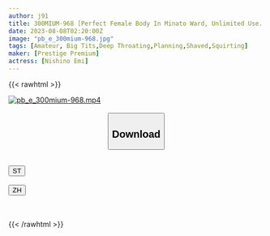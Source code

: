 ```yaml
---
author: j91
title: 300MIUM-968 [Perfect Female Body In Minato Ward, Unlimited Use. ] A Beautiful Woman Who Dedicates Her Whole-Body Aesthetics To Minato-Ku’s Uncle…! The Piston Does Not Stop With Super Carnivorous Sex With High Flattering Power! ! From The Well-Groomed Face To The Ass Hole, It’s Devoured! ! (Emi Nishino)
date: 2023-08-08T02:20:00Z
image: "pb_e_300mium-968.jpg"
tags: [Amateur, Big Tits,Deep Throating,Planning,Shaved,Squirting]
maker: [Prestige Premium]
actress: [Nishino Emi]
---
```



{{< rawhtml >}}

<div class="video" data-videoid="zXG1pWYPk7uYqqA">
    <a href="javascript:;">
        <img src="https://my.j91.asia/posts/pb_e_300mium-968/pb_e_300mium-968.jpg" width="WIDTH" height="HEIGHT" alt="pb_e_300mium-968.mp4" loading="lazy">
    </a>
</div>

<script type="text/javascript" src="https://j91.asia/asset/on-demand-st.js"></script>

<br>
  <link rel="stylesheet" href="https://j91.asia/asset/bs5.css">
  
  <center>
  <button class="btn btn-primary" type="button" data-bs-toggle="collapse" data-bs-target=".multi-collapse" aria-expanded="false" aria-controls="multiCollapseExample1 multiCollapseExample2"><h2>Download</h2></button></center>
</p>
<div class="row">
  <div class="col">
    <div class="collapse multi-collapse" id="multiCollapseExample1">
      <div class="card card-body">
	      	      <br>
<div class="buttons">  
<a href="https://streamtape.to/v/zXG1pWYPk7uYqqA"><button class="btn-hover color-3"><i class="fa fa-download"></i> ST</button></a></div>
    </div>
  </div>
</div>
  <div class="col">
    <div class="collapse multi-collapse" id="multiCollapseExample2">
      <div class="card card-body">
	      <br>
<div class="buttons">
    <a href="https://lylxan.com/9c1w8ghoqam9"><button class="btn-hover color-9"><i class="fa fa-download"></i> ZH</button></a></div>
<br><br>
      </div>
    </div>
  </div>
</div>

{{< /rawhtml >}}